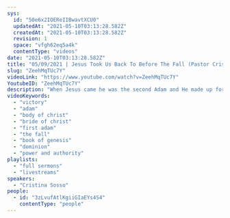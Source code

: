 ```yaml
---
sys:
  id: "50e6x2IOEReIIBwavtXCU0"
  updatedAt: "2021-05-10T03:13:28.582Z"
  createdAt: "2021-05-10T03:13:28.582Z"
  revision: 1
  space: "vfgh62eq5a4k"
  contentType: "videos"
date: "2021-05-10T03:13:28.582Z"
title: "05/09/2021 | Jesus Took Us Back To Before The Fall (Pastor Cristina Sosso)"
slug: "ZeehMqTUc7Y"
videoLink: "https://www.youtube.com/watch?v=ZeehMqTUc7Y"
YoutubeID: "ZeehMqTUc7Y"
description: "When Jesus came he was the second Adam and He made up for the mistakes of the first Adam and redeemed us back to God. So now we have been brought back as if we are before the fall - before sin, and not only that He has offered us eternal life. So it is written: \"'The first man Adam became a living being'; the last Adam, a life-giving spirit.\" I Corinthians 15:45 (NIV) This sermon was delivered by Pastor Cristina Sosso at Freedom Fellowship Church International on May 09, 2021."
videoKeywords:
  - "victory"
  - "adam"
  - "body of christ"
  - "bride of christ"
  - "first adam"
  - "the fall"
  - "book of genesis"
  - "dominion"
  - "power and authority"
playlists:
  - "full sermons"
  - "livestreams"
speakers:
  - "Cristina Sosso"
people:
  - id: "3zLvufAtlKgiiGIaEYs4S4"
    contentType: "people"
---
```

